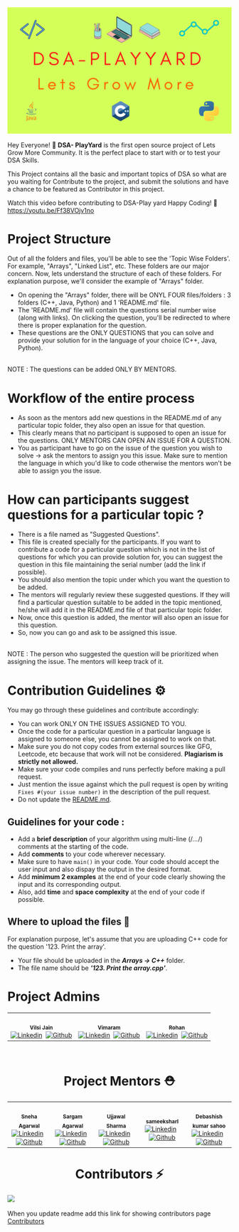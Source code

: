 <img src="DSA-Playyard.png">

Hey Everyone! 👋 ****DSA- PlayYard**** is the first open source project of Lets Grow More Community. It is the perfect place to start with or to test your DSA Skills.

This Project contains all the basic and important topics of DSA so what are you waiting for Contribute to the project, and submit the solutions and have a chance to be featured as Contributor in this project.


Watch this video before contributing to DSA-Play yard Happy Coding! 🙂
 https://youtu.be/Ff38VOjv1no
# Project Structure 

Out of all the folders and files, you'll be able to see the 'Topic Wise Folders'. For example, "Arrays", "Linked List", etc. These folders are our major concern. Now, lets understand the structure of each of these folders. For explanation purpose, we'll consider the example of "Arrays" folder.

* On opening the "Arrays" folder, there will be ONYL FOUR files/folders : 3 folders (C++, Java, Python) and 1 'README.md' file.
* The 'README.md' file will contain the questions serial number wise (along with links). On clicking the question, you'll be redirected to where there is proper       explanation for the question.
* These questions are the ONLY QUESTIONS that you can solve and provide your solution for in the language of your choice (C++, Java, Python).
<br>
NOTE : The questions can be added ONLY BY MENTORS.
<br>

# Workflow of the entire process

* As soon as the mentors add new questions in the README.md of any particular topic folder, they also open an issue for that question. 
* This clearly means that no participant is supposed to open an issue for the questions. ONLY MENTORS CAN OPEN AN ISSUE FOR A QUESTION. 
* You as participant have to go on the issue of the question you wish to solve -> ask the mentors to assign you this issue. Make sure to mention the language in which you'd like to code otherwise the mentors won't be able to assign you the issue.

# How can participants suggest questions for a particular topic ?

* There is a file named as "Suggested Questions". 
* This file is created specially for the participants. If you want to contribute a code for a particular question which is not in the list of questions for which you can provide solution for, you can suggest the question in this file maintaining the serial number (add the link if possible).
* You should also mention the topic under which you want the question to be added.
* The mentors will regularly review these suggested questions. If they will find a particular question suitable to be added in the topic mentioned, he/she will add it in the README.md file of that particular topic folder. 
* Now, once this question is added, the mentor will also open an issue for this question.
* So, now you can go and ask to be assigned this issue. 
<br>
NOTE : The person who suggested the question will be prioritized when assigning the issue. The mentors will keep track of it.
<br>

# Contribution Guidelines :gear:

You may go through these guidelines and contribute accordingly:

* You can work ONLY ON THE ISSUES ASSIGNED TO YOU.
* Once the code for a particular question in a particular language is assigned to someone else, you cannot be assigned to work on that.
* Make sure you do not copy codes from external sources like GFG, Leetcode, etc because that work will not be considered. **Plagiarism is strictly not allowed.**
* Make sure your code compiles and runs perfectly before making a pull request.
* Just mention the issue against which the pull request is open by writing ```Fixes #(your issue number)``` in the description of the pull request.
* Do not update the [README.md](README.md).

## Guidelines for your code :

* Add a **brief description** of your algorithm using multi-line (/*...*/) comments at the starting of the code.
* Add **comments** to your code wherever necessary.
* Make sure to have ```main()``` in your code. Your code should accept the user input and also dispay the output in the desired format.
* Add **minimum 2 examples** at the end of your code clearly showing the input and its corresponding output. 
* Also, add **time** and **space complexity** at the end of your code if possible.

## Where to upload the files 📂

For explanation purpose, let's assume that you are uploading C++ code for the question '123. Print the array'.

* Your file should be uploaded in the ***Arrays -> C++*** folder. 
* The file name should be ***'123. Print the array.cpp'***. 

# Project Admins
<table>
  <tbody><tr>
    <td align="center"><img alt="" src="https://avatars.githubusercontent.com/u/53365687?v=4" width="130px;"><br><sub><b>
 Vilsi Jain</b></sub><br>
<a href="https://www.linkedin.com/in/vilsijain08" target="blank"><img align="center"  src="https://cdn.jsdelivr.net/npm/simple-icons@v3/icons/linkedin.svg" alt="Linkedin" height="20" width="20" /></a>&nbsp&nbsp<a href="https://github.com/vilsi12/" target="blank"><img align="center"  src="https://cdn.jsdelivr.net/npm/simple-icons@v3/icons/github.svg" alt="Github" height="20" width="20" /></a><nbsp></td></a></td>

 <td align="center"><img alt="" src="" width="130px;"><br><sub><b>
 Vimaram</b></sub><br>
<a href="https://www.linkedin.com/in/vilsijain08" target="blank"><img align="center"  src="https://cdn.jsdelivr.net/npm/simple-icons@v3/icons/linkedin.svg" alt="Linkedin" height="20" width="20" /></a>&nbsp&nbsp<a href="https://github.com/vilsi12/" target="blank"><img align="center"  src="https://cdn.jsdelivr.net/npm/simple-icons@v3/icons/github.svg" alt="Github" height="20" width="20" /></a><nbsp></td></a></td>

 <td align="center"><img alt="" src="" width="130px;"><br><sub><b>
 Rohan</b></sub><br>
<a href="https://www.linkedin.com/in/vilsijain08" target="blank"><img align="center"  src="https://cdn.jsdelivr.net/npm/simple-icons@v3/icons/linkedin.svg" alt="Linkedin" height="20" width="20" /></a>&nbsp&nbsp<a href="https://github.com/vilsi12/" target="blank"><img align="center"  src="https://cdn.jsdelivr.net/npm/simple-icons@v3/icons/github.svg" alt="Github" height="20" width="20" /></a><nbsp></td></a></td>
   
  </tr>
</tbody></table>



<br><h1 align="center">Project Mentors ⛑</h1>
<table>
  <tbody><tr>
    <td align="center"><img alt="" src="https://avatars.githubusercontent.com/u/73896596?v=4" width="130px;"><br><sub><b>
 Sneha Agarwal</b></sub><br>
<a href="https://linkedin.com/in/sneha-agrwal" target="blank"><img align="center"  src="https://cdn.jsdelivr.net/npm/simple-icons@v3/icons/linkedin.svg" alt="Linkedin" height="20" width="20" /></a>&nbsp&nbsp<a href="https://github.com/SnehaAgarwal361/" target="blank"><img align="center"  src="https://cdn.jsdelivr.net/npm/simple-icons@v3/icons/github.svg" alt="Github" height="20" width="20" /></a><nbsp></td></a></td>
    <td align="center"><img alt="" src="https://avatars.githubusercontent.com/u/72149858?v=4" width="130px;"><br><sub><b>
 Sargam Agarwal </b></sub><br> 
<a href="https://www.linkedin.com/in/sargam-agarwal-9320791a5/" target="blank"><img align="center"  src="https://cdn.jsdelivr.net/npm/simple-icons@v3/icons/linkedin.svg" alt="Linkedin" height="20" width="20" /></a>&nbsp&nbsp<a href="https://github.com/Sargam-Agarwal/" target="blank"><img align="center"  src="https://cdn.jsdelivr.net/npm/simple-icons@v3/icons/github.svg" alt="Github" height="20" width="20" /></a><nbsp></td></a></td>
    <td align="center"><img alt="" src="https://avatars.githubusercontent.com/u/64632969?v=4" width="130px;"><br><sub><b>
 Ujjawal Sharma </b></sub><br>
<a href="https://www.linkedin.com/in/ujjawal-sharma-3b4009195/" target="blank"><img align="center"  src="https://cdn.jsdelivr.net/npm/simple-icons@v3/icons/linkedin.svg" alt="Linkedin" height="20" width="20" /></a>&nbsp&nbsp<a href="https://github.com/ujju20/" target="blank"><img align="center"  src="https://cdn.jsdelivr.net/npm/simple-icons@v3/icons/github.svg" alt="Github" height="20" width="20" /></a><nbsp></td></a></td>
    <td align="center"><img alt="" src="https://avatars.githubusercontent.com/u/59785217?v=4" width="130px;"><br><sub><b>
 sameeksharl</b></sub><br>
<a href="https://www.linkedin.com/in/sameeksha-rl-5a49b0195/" target="blank"><img align="center"  src="https://cdn.jsdelivr.net/npm/simple-icons@v3/icons/linkedin.svg" alt="Linkedin" height="20" width="20" /></a>&nbsp&nbsp<a href="https://www.github.com/sameeksharl/" target="blank"><img align="center"  src="https://cdn.jsdelivr.net/npm/simple-icons@v3/icons/github.svg" alt="Github" height="20" width="20" /></a><nbsp></td></a></td>
  <td align="center"><img alt="" src="https://avatars.githubusercontent.com/u/56837936?v=4" width="130px;"><br><sub><b>
Debashish kumar sahoo </b></sub><br>
<a href="https://www.linkedin.com/in/debashish-kumar-sahoo-784948193" target="blank"><img align="center"  src="https://cdn.jsdelivr.net/npm/simple-icons@v3/icons/linkedin.svg" alt="Linkedin" height="20" width="20" /></a>&nbsp&nbsp<a href=https://github.com/Debashish-hub" target="blank"><img align="center"  src="https://cdn.jsdelivr.net/npm/simple-icons@v3/icons/github.svg" alt="Github" height="20" width="20" /></a><nbsp></td></a></td>

  </tr>
</tbody></table>


<h1 align="center">Contributors ⚡</h1>
<a href="https://github.com/LetsGrowMoreCommunity/DSA-Playyard/graphs/contributors">
  <img src="https://contrib.rocks/image?repo=LetsGrowMoreCommunity/DSA-Playyard" />
</a>


When you update readme add this link for showing contributors page
<a href="https://letsgrowmorecommunity.github.io/DSA-Playyard/Tribute_to_contributors.html">Contributors</a>
